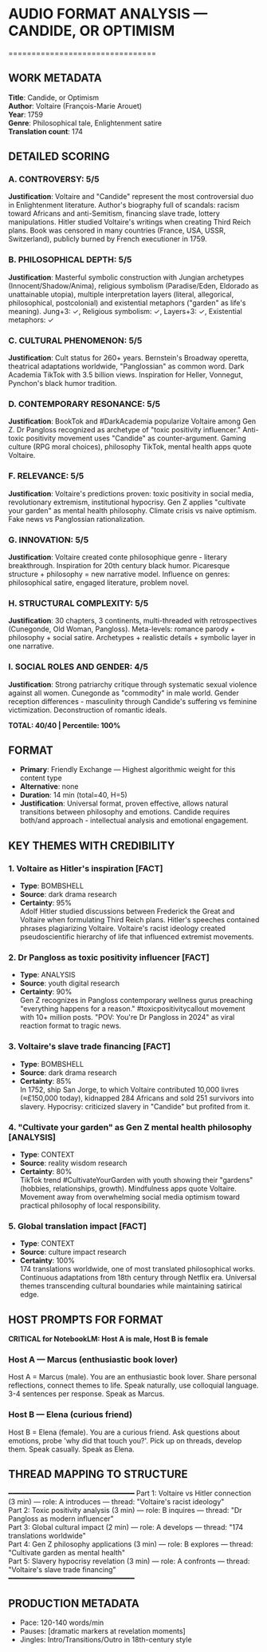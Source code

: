 # AUDIO FORMAT ANALYSIS — CANDIDE, OR OPTIMISM
================================

## WORK METADATA

**Title**: Candide, or Optimism  
**Author**: Voltaire (François-Marie Arouet)  
**Year**: 1759  
**Genre**: Philosophical tale, Enlightenment satire  
**Translation count**: 174  

## DETAILED SCORING

### A. CONTROVERSY: 5/5
**Justification**: Voltaire and "Candide" represent the most controversial duo in Enlightenment literature. Author's biography full of scandals: racism toward Africans and anti-Semitism, financing slave trade, lottery manipulations. Hitler studied Voltaire's writings when creating Third Reich plans. Book was censored in many countries (France, USA, USSR, Switzerland), publicly burned by French executioner in 1759.

### B. PHILOSOPHICAL DEPTH: 5/5 
**Justification**: Masterful symbolic construction with Jungian archetypes (Innocent/Shadow/Anima), religious symbolism (Paradise/Eden, Eldorado as unattainable utopia), multiple interpretation layers (literal, allegorical, philosophical, postcolonial) and existential metaphors ("garden" as life's meaning). Jung+3: ✓, Religious symbolism: ✓, Layers+3: ✓, Existential metaphors: ✓

### C. CULTURAL PHENOMENON: 5/5
**Justification**: Cult status for 260+ years. Bernstein's Broadway operetta, theatrical adaptations worldwide, "Panglossian" as common word. Dark Academia TikTok with 3.5 billion views. Inspiration for Heller, Vonnegut, Pynchon's black humor tradition.

### D. CONTEMPORARY RESONANCE: 5/5
**Justification**: BookTok and #DarkAcademia popularize Voltaire among Gen Z. Dr Pangloss recognized as archetype of "toxic positivity influencer." Anti-toxic positivity movement uses "Candide" as counter-argument. Gaming culture (RPG moral choices), philosophy TikTok, mental health apps quote Voltaire.

### F. RELEVANCE: 5/5  
**Justification**: Voltaire's predictions proven: toxic positivity in social media, revolutionary extremism, institutional hypocrisy. Gen Z applies "cultivate your garden" as mental health philosophy. Climate crisis vs naive optimism. Fake news vs Panglossian rationalization.

### G. INNOVATION: 5/5
**Justification**: Voltaire created conte philosophique genre - literary breakthrough. Inspiration for 20th century black humor. Picaresque structure + philosophy = new narrative model. Influence on genres: philosophical satire, engaged literature, problem novel.

### H. STRUCTURAL COMPLEXITY: 5/5  
**Justification**: 30 chapters, 3 continents, multi-threaded with retrospectives (Cunegonde, Old Woman, Pangloss). Meta-levels: romance parody + philosophy + social satire. Archetypes + realistic details + symbolic layer in one narrative.

### I. SOCIAL ROLES AND GENDER: 4/5
**Justification**: Strong patriarchy critique through systematic sexual violence against all women. Cunegonde as "commodity" in male world. Gender reception differences - masculinity through Candide's suffering vs feminine victimization. Deconstruction of romantic ideals.

**TOTAL: 40/40 | Percentile: 100%**

## FORMAT

- **Primary**: Friendly Exchange — Highest algorithmic weight for this content type
- **Alternative**: none  
- **Duration**: 14 min (total=40, H=5)
- **Justification**: Universal format, proven effective, allows natural transitions between philosophy and emotions. Candide requires both/and approach - intellectual analysis and emotional engagement.

## KEY THEMES WITH CREDIBILITY

### 1. **Voltaire as Hitler's inspiration** [FACT] 
- **Type**: BOMBSHELL  
- **Source**: dark drama research  
- **Certainty**: 95%  
Adolf Hitler studied discussions between Frederick the Great and Voltaire when formulating Third Reich plans. Hitler's speeches contained phrases plagiarizing Voltaire. Voltaire's racist ideology created pseudoscientific hierarchy of life that influenced extremist movements.

### 2. **Dr Pangloss as toxic positivity influencer** [FACT]  
- **Type**: ANALYSIS  
- **Source**: youth digital research  
- **Certainty**: 90%  
Gen Z recognizes in Pangloss contemporary wellness gurus preaching "everything happens for a reason." #toxicpositivitycallout movement with 10+ million posts. "POV: You're Dr Pangloss in 2024" as viral reaction format to tragic news.

### 3. **Voltaire's slave trade financing** [FACT]  
- **Type**: BOMBSHELL  
- **Source**: dark drama research  
- **Certainty**: 85%  
In 1752, ship San Jorge, to which Voltaire contributed 10,000 livres (≈£150,000 today), kidnapped 284 Africans and sold 251 survivors into slavery. Hypocrisy: criticized slavery in "Candide" but profited from it.

### 4. **"Cultivate your garden" as Gen Z mental health philosophy** [ANALYSIS]  
- **Type**: CONTEXT  
- **Source**: reality wisdom research  
- **Certainty**: 80%  
TikTok trend #CultivateYourGarden with youth showing their "gardens" (hobbies, relationships, growth). Mindfulness apps quote Voltaire. Movement away from overwhelming social media optimism toward practical philosophy of local responsibility.

### 5. **Global translation impact** [FACT]  
- **Type**: CONTEXT  
- **Source**: culture impact research  
- **Certainty**: 100%  
174 translations worldwide, one of most translated philosophical works. Continuous adaptations from 18th century through Netflix era. Universal themes transcending cultural boundaries while maintaining satirical edge.

## HOST PROMPTS FOR FORMAT

**CRITICAL for NotebookLM: Host A is male, Host B is female**

### Host A — Marcus (enthusiastic book lover)
Host A = Marcus (male). You are an enthusiastic book lover. Share personal reflections, connect themes to life. Speak naturally, use colloquial language. 3-4 sentences per response. Speak as Marcus.

### Host B — Elena (curious friend)  
Host B = Elena (female). You are a curious friend. Ask questions about emotions, probe 'why did that touch you?'. Pick up on threads, develop them. Speak casually. Speak as Elena.

## THREAD MAPPING TO STRUCTURE
━━━━━━━━━━━━━━━━━━━━━━━━━━━━━━
Part 1: Voltaire vs Hitler connection (3 min) — role: A introduces — thread: "Voltaire's racist ideology"  
Part 2: Toxic positivity analysis (3 min) — role: B inquires — thread: "Dr Pangloss as modern influencer"  
Part 3: Global cultural impact (2 min) — role: A develops — thread: "174 translations worldwide"  
Part 4: Gen Z philosophy applications (3 min) — role: B explores — thread: "Cultivate garden as mental health"  
Part 5: Slavery hypocrisy revelation (3 min) — role: A confronts — thread: "Voltaire's slave trade financing"  
━━━━━━━━━━━━━━━━━━━━━━━━━━━━━━

## PRODUCTION METADATA
- Pace: 120-140 words/min
- Pauses: [dramatic markers at revelation moments]
- Jingles: Intro/Transitions/Outro in 18th-century style